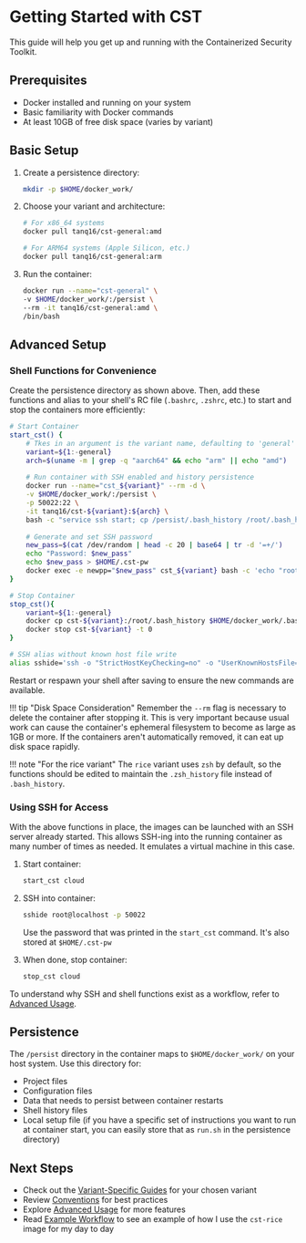 # Getting Started with CST

This guide will help you get up and running with the Containerized Security Toolkit.

## Prerequisites

- Docker installed and running on your system
- Basic familiarity with Docker commands
- At least 10GB of free disk space (varies by variant)

## Basic Setup

1. Create a persistence directory:
    ```bash
    mkdir -p $HOME/docker_work/
    ```

2. Choose your variant and architecture:
    ```bash
    # For x86_64 systems
    docker pull tanq16/cst-general:amd

    # For ARM64 systems (Apple Silicon, etc.)
    docker pull tanq16/cst-general:arm
    ```

3. Run the container:
    ```bash
    docker run --name="cst-general" \
    -v $HOME/docker_work/:/persist \
    --rm -it tanq16/cst-general:amd \
    /bin/bash
    ```

## Advanced Setup

### Shell Functions for Convenience

Create the persistence directory as shown above. Then, add these functions and alias to your shell's RC file (`.bashrc`, `.zshrc`, etc.) to start and stop the containers more efficiently:

```bash
# Start Container
start_cst() {
    # Tkes in an argument is the variant name, defaulting to 'general'
    variant=${1:-general}
    arch=$(uname -m | grep -q "aarch64" && echo "arm" || echo "amd")
    
    # Run container with SSH enabled and history persistence
    docker run --name="cst_${variant}" --rm -d \
    -v $HOME/docker_work/:/persist \
    -p 50022:22 \
    -it tanq16/cst-${variant}:${arch} \
    bash -c "service ssh start; cp /persist/.bash_history /root/.bash_history 2>/dev/null; tail -f /dev/null"
    
    # Generate and set SSH password
    new_pass=$(cat /dev/random | head -c 20 | base64 | tr -d '=+/')
    echo "Password: $new_pass"
    echo $new_pass > $HOME/.cst-pw
    docker exec -e newpp="$new_pass" cst_${variant} bash -c 'echo "root:$(printenv newpp)" | chpasswd'
}

# Stop Container
stop_cst(){
    variant=${1:-general}
    docker cp cst-${variant}:/root/.bash_history $HOME/docker_work/.bash_history 2>/dev/null
    docker stop cst-${variant} -t 0
}

# SSH alias without known host file write
alias sshide='ssh -o "StrictHostKeyChecking=no" -o "UserKnownHostsFile=/dev/null"'
```

Restart or respawn your shell after saving to ensure the new commands are available.

!!! tip "Disk Space Consideration"
    Remember the `--rm` flag is necessary to delete the container after stopping it. This is very important because usual work can cause the container's ephemeral filesystem to become as large as 1GB or more. If the containers aren't automatically removed, it can eat up disk space rapidly.

!!! note "For the rice variant"
    The `rice` variant uses `zsh` by default, so the functions should be edited to maintain the `.zsh_history` file instead of `.bash_history`.

### Using SSH for Access

With the above functions in place, the images can be launched with an SSH server already started. This allows SSH-ing into the running container as many number of times as needed. It emulates a virtual machine in this case.

1. Start container:
    ```bash
    start_cst cloud
    ```

2. SSH into container:
    ```bash
    sshide root@localhost -p 50022
    ```
    Use the password that was printed in the `start_cst` command. It's also stored at `$HOME/.cst-pw`

3. When done, stop container:
    ```bash
    stop_cst cloud
    ```

To understand why SSH and shell functions exist as a workflow, refer to [Advanced Usage](advanced/shortcuts.md).

## Persistence

The `/persist` directory in the container maps to `$HOME/docker_work/` on your host system. Use this directory for:

- Project files
- Configuration files
- Data that needs to persist between container restarts
- Shell history files
- Local setup file (if you have a specific set of instructions you want to run at container start, you can easily store that as `run.sh` in the persistence directory)

## Next Steps

- Check out the [Variant-Specific Guides](variants/index.md) for your chosen variant
- Review [Conventions](conventions.md) for best practices
- Explore [Advanced Usage](advanced/shortcuts.md) for more features
- Read [Example Workflow](advanced/workflow.md) to see an example of how I use the `cst-rice` image for my day to day
